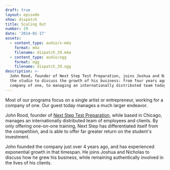 ```yaml
---
draft: true
layout: episode
show: dispatch
title: Scaling Out
number: 29
date: '2014-01-17'
assets:
  - content_type: audio/x-m4a
    format: m4a
    filename: dispatch_29.m4a
  - content_type: audio/ogg
    format: ogg
    filename: dispatch_29.ogg
description: >-
  John Rood, founder of Next Step Test Preparation, joins Joshua and Nicholas in
  the studio to discuss the growth of his business: from four years ago, as a
  company of one, to managing an internationally distributed team today.
---
```

Most of our programs focus on a single artist or entrepreneur, working for a company of one. Our guest today manages a much larger endeavor.

John Rood, founder of [Next Step Test Preparation](http://nextsteptestprep.com), while based in Chicago, manages an internationally distributed team of employees and clients. By only offering one-on-one training, Next Step has differentiated itself from the competition, and is able to offer far greater return on the student's investment.

John founded the company just over 4 years ago, and has experienced exponential growth in that timespan. He joins Joshua and Nicholas to discuss how he grew his business, while remaining authentically involved in the lives of his clients.